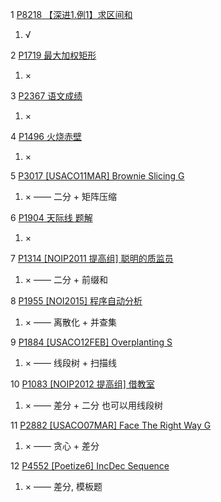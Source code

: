 1 [P8218 【深进1.例1】求区间和](https://www.luogu.com.cn/problem/P8218)

1. √

2 [P1719 最大加权矩形](https://www.luogu.com.cn/problem/P1719)

1. ×

3 [P2367 语文成绩](https://www.luogu.com.cn/problem/P2367)

1. ×

4 [P1496 火烧赤壁](https://www.luogu.com.cn/problem/P1496)

1. ×

5 [P3017 [USACO11MAR] Brownie Slicing G](https://www.luogu.com.cn/problem/P3017)

1. × —— 二分 + 矩阵压缩

6 [P1904 天际线 题解](https://www.luogu.com.cn/problem/solution/P1904)

1. ×

7 [P1314 [NOIP2011 提高组] 聪明的质监员](https://www.luogu.com.cn/problem/P1314)

1. × —— 二分 + 前缀和

8 [P1955 [NOI2015] 程序自动分析](https://www.luogu.com.cn/problem/P1955#submit)

1. × —— 离散化 + 并查集

9 [P1884 [USACO12FEB] Overplanting S](https://www.luogu.com.cn/problem/P1884)

1. × —— 线段树 + 扫描线

10 [P1083 [NOIP2012 提高组] 借教室](https://www.luogu.com.cn/problem/P1083)

1. × —— 差分 + 二分 也可以用线段树

11 [P2882 [USACO07MAR] Face The Right Way G](https://www.luogu.com.cn/problem/P2882)

1. × —— 贪心 + 差分

12 [P4552 [Poetize6] IncDec Sequence](https://www.luogu.com.cn/problem/P4552)

1. × —— 差分, 模板题
